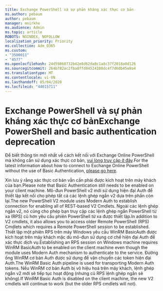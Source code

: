 ```yaml
---
title: Exchange PowerShell và sự phản kháng xác thực cơ bản
ms.author: pebaum
author: pebaum
manager: mnirkhe
ms.audience: Admin
ms.topic: article
ROBOTS: NOINDEX, NOFOLLOW
localization_priority: Priority
ms.collection: Adm_O365
ms.custom:
- "3500011"
- "4577"
ms.openlocfilehash: 24d59860732b42e8d62da8c1a8c37f2018a0d126
ms.sourcegitcommit: 264b782ac2fba8ffd84524180dc4f7d60b45e9a4
ms.translationtype: MT
ms.contentlocale: vi-VN
ms.lasthandoff: 05/04/2020
ms.locfileid: "44015711"
---
```

# <a name="exchange-powershell-and-basic-authentication-deprecation"></a><span data-ttu-id="72841-102">Exchange PowerShell và sự phản kháng xác thực cơ bản</span><span class="sxs-lookup"><span data-stu-id="72841-102">Exchange PowerShell and basic authentication deprecation</span></span>

<span data-ttu-id="72841-103">Để biết thông tin mới nhất về cách kết nối với Exchange Online PowerShell mà không cần sử dụng xác thực cơ bản, [vui lòng truy cập ở đây](https://aka.ms/psbasicauth).</span><span class="sxs-lookup"><span data-stu-id="72841-103">For the latest information about how to connect to Exchange Online PowerShell without the use of Basic Authentication, [please go here](https://aka.ms/psbasicauth).</span></span>

<span data-ttu-id="72841-104">Xin lưu ý rằng xác thực cơ bản vẫn cần phải được kích hoạt trên máy khách của bạn.</span><span class="sxs-lookup"><span data-stu-id="72841-104">Please note that Basic Authentication still needs to be enabled on your client machine.</span></span>
<span data-ttu-id="72841-105">Mô-đun PowerShell v2 mới sử dụng hiện đại Auth để thiết lập kết nối cho phép tất cả các lệnh ghép ngắn v2 dựa trên phần còn lại.</span><span class="sxs-lookup"><span data-stu-id="72841-105">The new PowerShell V2 module uses Modern Auth to establish connection for enabling all of REST-based V2 Cmdlets.</span></span> <span data-ttu-id="72841-106">Ngoài các lệnh ghép ngắn v2, nó cũng cho phép bạn truy cập các lệnh ghép ngắn PowerShell từ xa (RPS) cũ hơn yêu cầu phiên PowerShell từ xa được thiết lập.</span><span class="sxs-lookup"><span data-stu-id="72841-106">In addition to V2 cmdlets, it also allows you to access older Remote PowerShell (RPS) Cmdlets which requires a Remote PowerShell session to be established.</span></span> <span data-ttu-id="72841-107">Thiết lập một phiên RPS trên máy Windows yêu cầu WinRM BasicAuth được kích hoạt trên máy khách mặc dù mô-đun sử dụng cơ chế hiện đại Auth để xác thực dịch vụ.</span><span class="sxs-lookup"><span data-stu-id="72841-107">Establishing an RPS session on Windows machine requires WinRM BasicAuth to be enabled on the client machine even though the module uses Modern Auth mechanism to authenticate to the service.</span></span> <span data-ttu-id="72841-108">Đường ống WinRM cơ bản Auth được sử dụng để vận chuyển các token hiện đại Auth.</span><span class="sxs-lookup"><span data-stu-id="72841-108">The WinRM Basic Auth pipeline is used for transporting Modern Auth tokens.</span></span> <span data-ttu-id="72841-109">Nếu WinRM cơ bản Auth bị vô hiệu hoá trên máy khách, lệnh ghép ngắn v2 mới sẽ tiếp tục hoạt động (nhưng cũ RPS lệnh ghép ngắn sẽ không).</span><span class="sxs-lookup"><span data-stu-id="72841-109">If WinRM Basic Auth is disabled on the client machine, the new V2 cmdlets will continue to work (but the older RPS cmdlets will not).</span></span>
